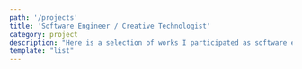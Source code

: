 ```yaml
---
path: '/projects'
title: 'Software Engineer / Creative Technologist'
category: project
description: "Here is a selection of works I participated as software engineer, fullstack developer, creative technologist, devops, consultant or everything at the same time."
template: "list"
---
```

